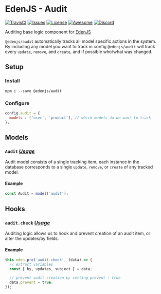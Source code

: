 # EdenJS - Audit
[![TravisCI](https://travis-ci.com/ifactorydigital/ifactoryjs_audit.svg?branch=master)](https://travis-ci.com/ifactorydigital/ifactoryjs_audit)
[![Issues](https://img.shields.io/github/issues/ifactorydigital/ifactoryjs_audit.svg)](https://github.com/ifactorydigital/ifactoryjs_audit/issues)
[![License](https://img.shields.io/badge/license-MIT-blue.svg)](https://github.com/ifactorydigital/ifactoryjs_audit)
[![Awesome](https://img.shields.io/badge/awesome-true-green.svg)](https://github.com/ifactorydigital/ifactoryjs_audit)
[![Discord](https://img.shields.io/discord/583845970433933312.svg)](https://discord.gg/5u3f3up)

Auditing base logic component for [EdenJS](https://github.com/edenjs-cli)

`@edenjs/audit` automatically tracks all model specific actions in the system. By including any model you want to track in config `@edenjs/audit` will track every `update`, `remove`, and `create`, and if possible who/what was changed.

## Setup

### Install

```
npm i --save @edenjs/audit
```

### Configure

```js
config.audit = {
  models : ['user', 'product'], // which models do we want to track
};
```

## Models

### `Audit` _[Usage](https://github.com/ifactorydigital/ifactoryjs_audit/blob/master/bundles/audit/models/audit.js)_

Audit model consists of a single tracking item, each instance in the database corresponds to a single `update`, `remove`, or `create` of any tracked model.

#### Example

```js
const Audit = model('audit');
```

## Hooks

### `audit.check` _[Usage](https://github.com/ifactorydigital/ifactoryjs_audit/blob/master/bundles/audit/daemons/audit.js#L60)_


Auditing logic allows us to hook and prevent creation of an audit item, or alter the updates/by fields.

#### Example

```js
this.eden.pre('audit.check', (data) => {
  // extract variables
  const { by, updates, subject } = data;

  // prevent audit creation by setting prevent : true
  data.prevent = true;
});
```